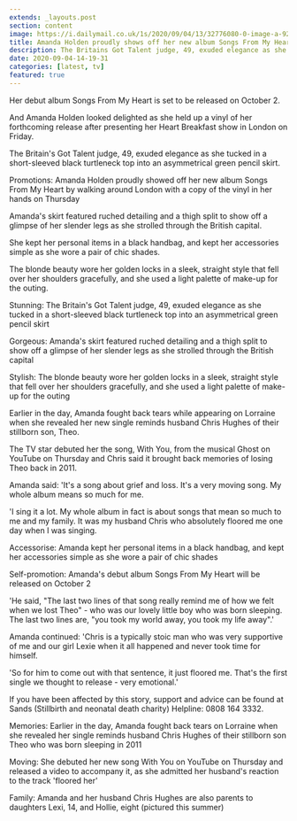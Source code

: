 ```yaml
---
extends: _layouts.post
section: content
image: https://i.dailymail.co.uk/1s/2020/09/04/13/32776080-0-image-a-92_1599224016135.jpg 
title: Amanda Holden proudly shows off her new album Songs From My Heart 
description: The Britains Got Talent judge, 49, exuded elegance as she held up a vinyl of her forthcoming release after presenting her Heart Breakfast show in London on Friday. 
date: 2020-09-04-14-19-31 
categories: [latest, tv] 
featured: true 
--- 
```

Her debut album Songs From My Heart is set to be released on October 2.

And Amanda Holden looked delighted as she held up a vinyl of her forthcoming release after presenting her Heart Breakfast show in London on Friday.

The Britain's Got Talent judge, 49, exuded elegance as she tucked in a short-sleeved black turtleneck top into an asymmetrical green pencil skirt.

Promotions: Amanda Holden proudly showed off her new album Songs From My Heart by walking around London with a copy of the vinyl in her hands on Thursday

Amanda's skirt featured ruched detailing and a thigh split to show off a glimpse of her slender legs as she strolled through the British capital. 

She kept her personal items in a black handbag, and kept her accessories simple as she wore a pair of chic shades.

The blonde beauty wore her golden locks in a sleek, straight style that fell over her shoulders gracefully, and she used a light palette of make-up for the outing.

Stunning: The Britain's Got Talent judge, 49, exuded elegance as she tucked in a short-sleeved black turtleneck top into an asymmetrical green pencil skirt

Gorgeous: Amanda's skirt featured ruched detailing and a thigh split to show off a glimpse of her slender legs as she strolled through the British capital

Stylish: The blonde beauty wore her golden locks in a sleek, straight style that fell over her shoulders gracefully, and she used a light palette of make-up for the outing

Earlier in the day, Amanda fought back tears while appearing on Lorraine when she revealed her new single reminds husband Chris Hughes of their stillborn son, Theo.

The TV star debuted her the song, With You, from the musical Ghost on YouTube on Thursday and Chris said it brought back memories of losing Theo back in 2011. 



Amanda said: 'It's a song about grief and loss. It's a very moving song. My whole album means so much for me. 

'I sing it a lot. My whole album in fact is about songs that mean so much to me and my family. It was my husband Chris who absolutely floored me one day when I was singing.  

Accessorise: Amanda kept her personal items in a black handbag, and kept her accessories simple as she wore a pair of chic shades

Self-promotion: Amanda's debut album Songs From My Heart will be released on October 2

'He said, "The last two lines of that song really remind me of how we felt when we lost Theo" - who was our lovely little boy who was born sleeping. The last two lines are, "you took my world away, you took my life away".'

Amanda continued: 'Chris is a typically stoic man who was very supportive of me and our girl Lexie when it all happened and never took time for himself.

'So for him to come out with that sentence, it just floored me. That's the first single we thought to release - very emotional.' 

If you have been affected by this story, support and advice can be found at Sands (Stillbirth and neonatal death charity) Helpline: 0808 164 3332. 

Memories: Earlier in the day, Amanda fought back tears on Lorraine when she revealed her single reminds husband Chris Hughes of their stillborn son Theo who was born sleeping in 2011

Moving: She debuted her new song With You on YouTube on Thursday and released a video to accompany it, as she admitted her husband's reaction to the track 'floored her'

Family: Amanda and her husband Chris Hughes are also parents to daughters Lexi, 14, and Hollie, eight (pictured this summer)

